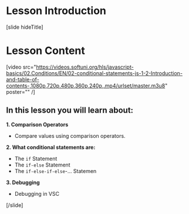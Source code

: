 # Lesson Introduction

[slide hideTitle]

# Lesson Content

[video src="https://videos.softuni.org/hls/javascript-basics/02.Conditions/EN/02-conditional-statements-js-1-2-Introduction-and-table-of-contents-,1080p,720p,480p,360p,240p,.mp4/urlset/master.m3u8" poster="" /]

## In this lesson you will learn about:

**1. Comparison Operators**
- Compare values using comparison operators.

**2. What conditional statements are:**
- The `if` Statement
- The `if-else` Statement
- The `if-else-if-else`-… Statemen

**3. Debugging**
- Debugging in VSC

[/slide]
